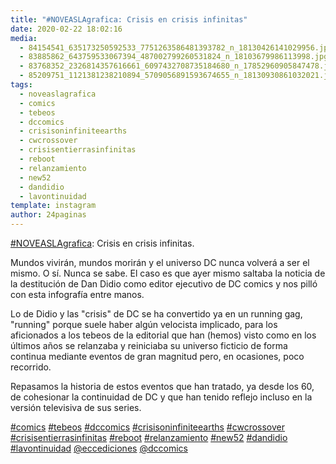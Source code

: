 ```yaml
---
title: "#NOVEASLAgrafica: Crisis en crisis infinitas"
date: 2020-02-22 18:02:16
media: 
  - 84154541_635173250592533_7751263586481393782_n_18130426141029956.jpg
  - 83885862_643759533067394_487002799260531824_n_18103679986113998.jpg
  - 83768352_2326814357616661_6097432708735184680_n_17852960905847478.jpg
  - 85209751_1121381238210894_5709056891593674655_n_18130930861032021.jpg
tags: 
  - noveaslagrafica
  - comics
  - tebeos
  - dccomics
  - crisisoninfiniteearths
  - cwcrossover
  - crisisentierrasinfinitas
  - reboot
  - relanzamiento
  - new52
  - dandidio
  - lavontinuidad
template: instagram
author: 24paginas
---
```


[#NOVEASLAgrafica](/tags/noveaslagrafica): Crisis en crisis infinitas.


Mundos vivirán, mundos morirán y el universo DC nunca volverá a ser el mismo. O sí. Nunca se sabe. El caso es que ayer mismo saltaba la noticia de la destitución de Dan Didio como editor ejecutivo de DC comics y nos pilló con esta infografía entre manos.


Lo de Didio y las "crisis" de DC se ha convertido ya en un running gag, "running" porque suele haber algún velocista implicado, para los aficionados a los tebeos de la editorial que han (hemos) visto como en los últimos años se relanzaba y reiniciaba su universo ficticio de forma continua mediante eventos de gran magnitud pero, en ocasiones, poco recorrido.


Repasamos la historia de estos eventos que han tratado, ya desde los 60, de cohesionar la continuidad de DC y que han tenido reflejo incluso en la versión televisiva de sus series.






[#comics](/tags/comics) [#tebeos](/tags/tebeos) [#dccomics](/tags/dccomics) [#crisisoninfiniteearths](/tags/crisisoninfiniteearths) [#cwcrossover](/tags/cwcrossover) [#crisisentierrasinfinitas](/tags/crisisentierrasinfinitas) [#reboot](/tags/reboot) [#relanzamiento](/tags/relanzamiento) [#new52](/tags/new52) [#dandidio](/tags/dandidio) [#lavontinuidad](/tags/lavontinuidad) [@eccediciones](https://instagram.com/eccediciones) [@dccomics](https://instagram.com/dccomics)

